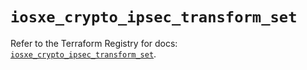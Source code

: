 # `iosxe_crypto_ipsec_transform_set`

Refer to the Terraform Registry for docs: [`iosxe_crypto_ipsec_transform_set`](https://registry.terraform.io/providers/ciscodevnet/iosxe/0.9.3/docs/resources/crypto_ipsec_transform_set).
